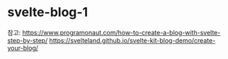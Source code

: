 # svelte-blog-1


참고:
https://www.programonaut.com/how-to-create-a-blog-with-svelte-step-by-step/
https://svelteland.github.io/svelte-kit-blog-demo/create-your-blog/
